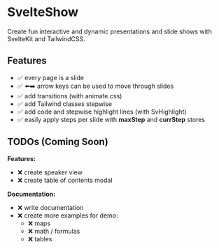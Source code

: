 # SvelteShow

Create fun interactive and dynamic presentations and slide shows with SvelteKit and TailwindCSS.

## Features

- ✅ every page is a slide
- ✅ ⬅️➡️ arrow keys can be used to move through slides
- ✅ add transitions (with animate.css)
- ✅ add Tailwind classes stepwise
- ✅ add code and stepwise highlight lines (with SvHighlight)
- ✅ easily apply steps per slide with **maxStep** and **currStep** stores

## TODOs (Coming Soon)

**Features:**
- ❌ create speaker view
- ❌ create table of contents modal

**Documentation:**
- ❌ write documentation
- ❌ create more examples for demo:
  - ❌ maps
  - ❌ math / formulas
  - ❌ tables

